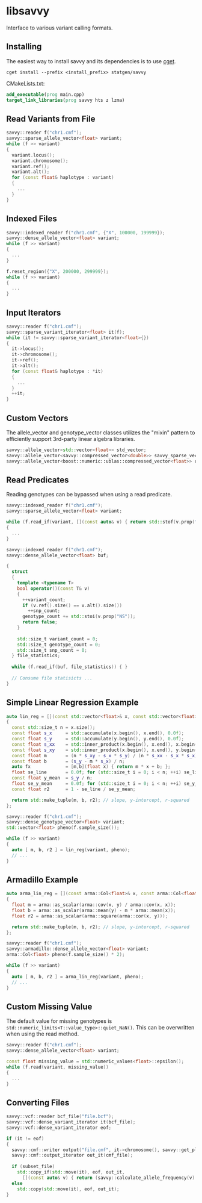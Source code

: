 # libsavvy
Interface to various variant calling formats.

## Installing
The easiest way to install savvy and its dependencies is to use [cget](http://cget.readthedocs.io/en/latest/src/intro.html#installing-cget).
```shell
cget install --prefix <install_prefix> statgen/savvy
```
CMakeLists.txt:
```cmake
add_executable(prog main.cpp)
target_link_libraries(prog savvy hts z lzma)
```

## Read Variants from File 
```c++
savvy::reader f("chr1.cmf");
savvy::sparse_allele_vector<float> variant;
while (f >> variant)
{
  variant.locus();
  variant.chromosome();
  variant.ref();
  variant.alt();
  for (const float& haplotype : variant)
  {
    ...
  }
}
```

## Indexed Files
```c++
savvy::indexed_reader f("chr1.cmf", {"X", 100000, 199999});
savvy::dense_allele_vector<float> variant;
while (f >> variant)
{
  ...
}

f.reset_region({"X", 200000, 299999});
while (f >> variant)
{
  ...
}
```

## Input Iterators 
```c++
savvy::reader f("chr1.cmf");
savvy::sparse_variant_iterator<float> it(f);
while (it != savvy::sparse_variant_iterator<float>{})
{
  it->locus();
  it->chromosome();
  it->ref();
  it->alt();
  for (const float& haplotype : *it)
  {
    ...
  }
  ++it;
}
```

## Custom Vectors
The allele_vector and genotype_vector classes utilizes the "mixin" pattern to efficiently support 3rd-party linear algebra libraries. 
```c++
savvy::allele_vector<std::vector<float>> std_vector;
savvy::allele_vector<savvy::compressed_vector<double>> savvy_sparse_vector;
savvy::allele_vector<boost::numeric::ublas::compressed_vector<float>> ublas_sparse_vector;
```

## Read Predicates
Reading genotypes can be bypassed when using a read predicate.
```c++
savvy::indexed_reader f("chr1.cmf");
savvy::sparse_allele_vector<float> variant;

while (f.read_if(variant, [](const auto& v) { return std::stof(v.prop("AF")) < 0.1; }))
{
  ...
}
```
```c++
savvy::indexed_reader f("chr1.cmf");
savvy::dense_allele_vector<float> buf;

{
  struct 
  {
    template <typename T>
    bool operator()(const T& v)
    {
      ++variant_count;
      if (v.ref().size() == v.alt().size())
        ++snp_count;
      genotype_count += std::stoi(v.prop("NS"));
      return false;
    }
    
    std::size_t variant_count = 0;
    std::size_t genotype_count = 0;
    std::size_t snp_count = 0;
  } file_statistics;
  
  while (f.read_if(buf, file_statistics)) { }
  
  // Consume file statisicts ...
}
```

## Simple Linear Regression Example
```c++
auto lin_reg = [](const std::vector<float>& x, const std::vector<float>& y)
{
  const std::size_t n = x.size();
  const float s_x     = std::accumulate(x.begin(), x.end(), 0.0f);
  const float s_y     = std::accumulate(y.begin(), y.end(), 0.0f);
  const float s_xx    = std::inner_product(x.begin(), x.end(), x.begin(), 0.0f);
  const float s_xy    = std::inner_product(x.begin(), x.end(), y.begin(), 0.0f);
  const float m       = (n * s_xy - s_x * s_y) / (n * s_xx - s_x * s_x);
  const float b       = (s_y - m * s_x) / n;
  auto fx             = [m,b](float x) { return m * x + b; };
  float se_line       = 0.0f; for (std::size_t i = 0; i < n; ++i) se_line += std::pow(y[i] - fx(x[i]), 2);
  const float y_mean  = s_y / n;
  float se_y_mean     = 0.0f; for (std::size_t i = 0; i < n; ++i) se_y_mean += std::pow(y[i] - y_mean, 2);
  const float r2      = 1 - se_line / se_y_mean;

  return std::make_tuple(m, b, r2); // slope, y-intercept, r-squared
};

savvy::reader f("chr1.cmf");
savvy::dense_genotype_vector<float> variant;
std::vector<float> pheno(f.sample_size());

while (f >> variant)
{
  auto [ m, b, r2 ] = lin_reg(variant, pheno);
  // ...
}
```

## Armadillo Example
```c++
auto arma_lin_reg = [](const arma::Col<float>& x, const arma::Col<float>& y)
{
  float m = arma::as_scalar(arma::cov(x, y) / arma::cov(x, x));
  float b = arma::as_scalar(arma::mean(y) - m * arma::mean(x));
  float r2 = arma::as_scalar(arma::square(arma::cor(x, y)));

  return std::make_tuple(m, b, r2); // slope, y-intercept, r-squared
};

savvy::reader f("chr1.cmf");
savvy::armadillo::dense_allele_vector<float> variant;
arma::Col<float> pheno(f.sample_size() * 2);

while (f >> variant)
{
  auto [ m, b, r2 ] = arma_lin_reg(variant, pheno);
  // ...
}
```

## Custom Missing Value
The default value for missing genotypes is `std::numeric_limits<T::value_type>::quiet_NaN()`. This can be overwritten when using the read method.
```c++
savvy::reader f("chr1.cmf");
savvy::dense_allele_vector<float> variant;

const float missing_value = std::numeric_values<float>::epsilon();
while (f.read(variant, missing_value))
{
  ...
}
```

## Converting Files
```c++
savvy::vcf::reader bcf_file("file.bcf");
savvy::vcf::dense_variant_iterator it(bcf_file);
savvy::vcf::dense_variant_iterator eof;

if (it != eof)
{
  savvy::cmf::writer output("file.cmf", it->chromosome(), savvy::get_ploidy(bcf_file, *it), bcf_file.samples_begin(), bcf_file.samples_end());
  savvy::cmf::output_iterator out_it(cmf_file);
  
  if (subset_file)
    std::copy_if(std::move(it), eof, out_it, 
      [](const auto& v) { return (savvy::calculate_allele_frequency(v) < 0.1); });
  else
    std::copy(std::move(it), eof, out_it);
}
```